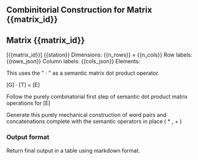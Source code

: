 ## Combinitorial Construction for Matrix {{matrix_id}}
## Matrix {{matrix_id}} 
[{{matrix_id}}]
{{station}}
Dimensions: {{n_rows}} × {{n_cols}} 
Row labels: {{rows_json}}
Column labels: {{cols_json}}
Elements:

This uses the " · " as a semantic matrix dot product operator.

[G] · [T] = [E]

Follow the purely combinatorial first step of semantic dot product matrix operations for [E]

Generate this purely mechanical construction of word pairs and concatenations complete with the semantic operators in place ( * , + )

### Output format
Return final output in a table using markdown format.